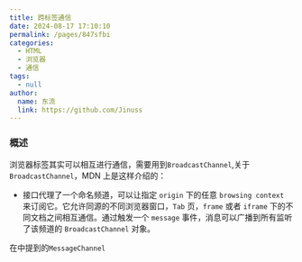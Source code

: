 ```yaml
---
title: 跨标签通信
date: 2024-08-17 17:10:10
permalink: /pages/847sfbi
categories:
  - HTML
  - 浏览器
  - 通信
tags:
  - null
author:
  name: 东流
  link: https://github.com/Jinuss
---
```


### 概述

浏览器标签其实可以相互进行通信，需要用到`BroadcastChannel`,关于`BroadcastChannel`，MDN 上是这样介绍的：

- 接口代理了一个命名频道，可以让指定 `origin` 下的任意 `browsing context` 来订阅它。它允许同源的不同浏览器窗口，`Tab` 页，`frame` 或者 `iframe` 下的不同文档之间相互通信。通过触发一个 `message` 事件，消息可以广播到所有监听了该频道的 `BroadcastChannel` 对象。

在中提到的`MessageChannel`